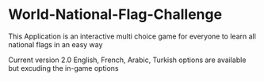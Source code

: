 # World-National-Flag-Challenge

This Application is an interactive multi choice game for everyone to learn all national flags in an easy way

Current version 2.0
English, French, Arabic, Turkish options are available but excuding the in-game options

